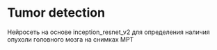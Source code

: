 # Tumor detection
Нейросеть на основе inception_resnet_v2 для определения наличия опухоли головного мозга на снимках МРТ

